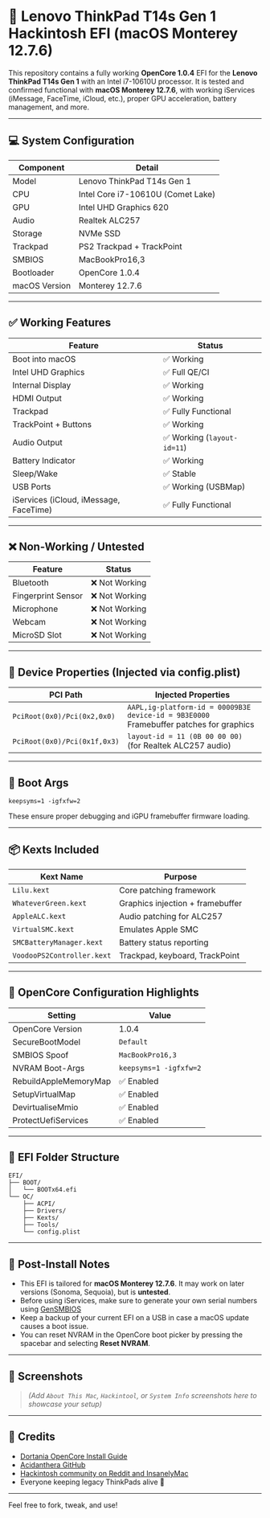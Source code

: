 
# 🍏 Lenovo ThinkPad T14s Gen 1 Hackintosh EFI (macOS Monterey 12.7.6)

This repository contains a fully working **OpenCore 1.0.4** EFI for the **Lenovo ThinkPad T14s Gen 1** with an Intel i7-10610U processor. It is tested and confirmed functional with **macOS Monterey 12.7.6**, with working iServices (iMessage, FaceTime, iCloud, etc.), proper GPU acceleration, battery management, and more.

---

## 💻 System Configuration

| Component       | Detail                          |
|----------------|----------------------------------|
| Model           | Lenovo ThinkPad T14s Gen 1       |
| CPU             | Intel Core i7-10610U (Comet Lake)|
| GPU             | Intel UHD Graphics 620           |
| Audio           | Realtek ALC257                   |
| Storage         | NVMe SSD                         |
| Trackpad        | PS2 Trackpad + TrackPoint        |
| SMBIOS          | MacBookPro16,3                   |
| Bootloader      | OpenCore 1.0.4                   |
| macOS Version   | Monterey 12.7.6                         |

---

## ✅ Working Features

| Feature               | Status        |
|-----------------------|---------------|
| Boot into macOS       | ✅ Working     |
| Intel UHD Graphics    | ✅ Full QE/CI  |
| Internal Display      | ✅ Working     |
| HDMI Output           | ✅ Working     |
| Trackpad              | ✅ Fully Functional |
| TrackPoint + Buttons  | ✅ Working     |
| Audio Output          | ✅ Working (`layout-id=11`) |
| Battery Indicator     | ✅ Working     |
| Sleep/Wake            | ✅ Stable      |
| USB Ports             | ✅ Working (USBMap) |
| iServices (iCloud, iMessage, FaceTime) | ✅ Fully Functional |

---

## ❌ Non-Working / Untested

| Feature              | Status        |
|----------------------|---------------|
| Bluetooth            | ❌ Not Working |
| Fingerprint Sensor   | ❌ Not Working |
| Microphone           | ❌ Not Working |
| Webcam               | ❌ Not Working |
| MicroSD Slot         | ❌ Not Working |

---

## 🧠 Device Properties (Injected via config.plist)

| PCI Path                         | Injected Properties                                       |
|----------------------------------|------------------------------------------------------------|
| `PciRoot(0x0)/Pci(0x2,0x0)`     | `AAPL,ig-platform-id = 00009B3E`<br>`device-id = 9B3E0000`<br>Framebuffer patches for graphics |
| `PciRoot(0x0)/Pci(0x1f,0x3)`    | `layout-id = 11 (0B 00 00 00)` (for Realtek ALC257 audio) |

---

## 🧰 Boot Args

```
keepsyms=1 -igfxfw=2
```

These ensure proper debugging and iGPU framebuffer firmware loading.

---

## 📦 Kexts Included

| Kext Name              | Purpose                      |
|------------------------|------------------------------|
| `Lilu.kext`            | Core patching framework      |
| `WhateverGreen.kext`   | Graphics injection + framebuffer |
| `AppleALC.kext`        | Audio patching for ALC257    |
| `VirtualSMC.kext`      | Emulates Apple SMC            |
| `SMCBatteryManager.kext` | Battery status reporting    |
| `VoodooPS2Controller.kext` | Trackpad, keyboard, TrackPoint |

---

## 🔐 OpenCore Configuration Highlights

| Setting              | Value       |
|----------------------|-------------|
| OpenCore Version     | 1.0.4       |
| SecureBootModel      | `Default`   |
| SMBIOS Spoof         | `MacBookPro16,3` |
| NVRAM Boot-Args      | `keepsyms=1 -igfxfw=2` |
| RebuildAppleMemoryMap| ✅ Enabled  |
| SetupVirtualMap      | ✅ Enabled  |
| DevirtualiseMmio     | ✅ Enabled  |
| ProtectUefiServices  | ✅ Enabled  |

---

## 📁 EFI Folder Structure

```
EFI/
├── BOOT/
│   └── BOOTx64.efi
└── OC/
    ├── ACPI/
    ├── Drivers/
    ├── Kexts/
    ├── Tools/
    └── config.plist
```

---

## 🔧 Post-Install Notes

- This EFI is tailored for **macOS Monterey 12.7.6**. It may work on later versions (Sonoma, Sequoia), but is **untested**.
- Before using iServices, make sure to generate your own serial numbers using [GenSMBIOS](https://github.com/corpnewt/GenSMBIOS)
- Keep a backup of your current EFI on a USB in case a macOS update causes a boot issue.
- You can reset NVRAM in the OpenCore boot picker by pressing the spacebar and selecting **Reset NVRAM**.

---

## 📸 Screenshots

> *(Add `About This Mac`, `Hackintool`, or `System Info` screenshots here to showcase your setup)*

---

## 🙏 Credits

- [Dortania OpenCore Install Guide](https://dortania.github.io/OpenCore-Install-Guide/)
- [Acidanthera GitHub](https://github.com/acidanthera)
- [Hackintosh community on Reddit and InsanelyMac](https://reddit.com/r/hackintosh)
- Everyone keeping legacy ThinkPads alive 🍻

---

Feel free to fork, tweak, and use!
